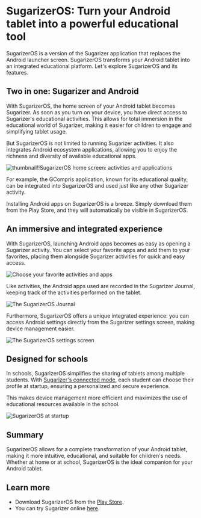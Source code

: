 # SugarizerOS: Turn your Android tablet into a powerful educational tool

SugarizerOS is a version of the Sugarizer application that replaces the Android launcher screen. SugarizerOS transforms your Android tablet into an integrated educational platform. Let's explore SugarizerOS and its features.

## Two in one: Sugarizer and Android

With SugarizerOS, the home screen of your Android tablet becomes Sugarizer. As soon as you turn on your device, you have direct access to Sugarizer's educational activities. This allows for total immersion in the educational world of Sugarizer, making it easier for children to engage and simplifying tablet usage.

But SugarizerOS is not limited to running Sugarizer activities. It also integrates Android ecosystem applications, allowing you to enjoy the richness and diversity of available educational apps.

![thumbnail!!SugarizerOS home screen: activities and applications](images/sugarizeros_home.jpg)

For example, the GCompris application, known for its educational quality, can be integrated into SugarizerOS and used just like any other Sugarizer activity.

Installing Android apps on SugarizerOS is a breeze. Simply download them from the Play Store, and they will automatically be visible in SugarizerOS.

## An immersive and integrated experience

With SugarizerOS, launching Android apps becomes as easy as opening a Sugarizer activity. You can select your favorite apps and add them to your favorites, placing them alongside Sugarizer activities for quick and easy access.

![Choose your favorite activities and apps](images/sugarizeros_listview.jpg)

Like activities, the Android apps used are recorded in the Sugarizer Journal, keeping track of the activities performed on the tablet.

![The SugarizerOS Journal](images/sugarizeros_journal.jpg)

Furthermore, SugarizerOS offers a unique integrated experience: you can access Android settings directly from the Sugarizer settings screen, making device management easier.

![The SugarizerOS settings screen](images/sugarizeros_settings.jpg)

## Designed for schools

In schools, SugarizerOS simplifies the sharing of tablets among multiple students. With [Sugarizer's connected mode](connectedmode_en.md), each student can choose their profile at startup, ensuring a personalized and secure experience.

This makes device management more efficient and maximizes the use of educational resources available in the school.

![SugarizerOS at startup](images/sugarizeros_photo_connection.jpg)

## Summary

SugarizerOS allows for a complete transformation of your Android tablet, making it more intuitive, educational, and suitable for children's needs. Whether at home or at school, SugarizerOS is the ideal companion for your Android tablet.

## Learn more

* Download SugarizerOS from the [Play Store](https://play.google.com/store/apps/details?id=org.olpc_france.sugarizeros).
* You can try Sugarizer online [here](https://try.sugarizer.org).
